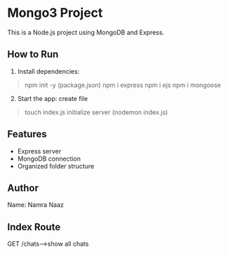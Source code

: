 # Mongo3 Project

This is a Node.js project using MongoDB and Express.

## How to Run

1. Install dependencies:
> npm init -y (package.json)
> npm i express
> npm i ejs
> npm i mongoose

2. Start the app:
create file
> touch index.js
> initialize server (nodemon index.js)

## Features

- Express server
- MongoDB connection
- Organized folder structure

## Author
Name: Namra Naaz

## Index Route
GET /chats-->show all chats